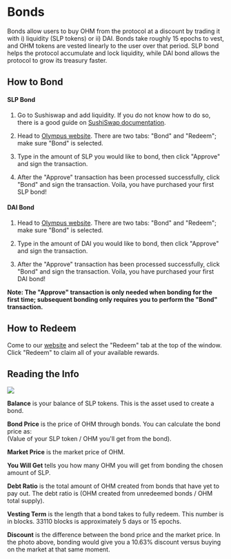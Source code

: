 # Bonds

Bonds allow users to buy OHM from the protocol at a discount by trading it with i) liquidity \(SLP tokens\) or ii) DAI. Bonds take roughly 15 epochs to vest, and OHM tokens are vested linearly to the user over that period. SLP bond helps the protocol accumulate and lock liquidity, while DAI bond allows the protocol to grow its treasury faster.

## How to Bond

#### SLP Bond

1. Go to Sushiswap and add liquidity. If you do not know how to do so, there is a good guide on [SushiSwap documentation](https://help.sushidocs.com/guides/how-to-add-tokens-to-sushiswap-exchange-as-an-lp).

2. Head to [Olympus website](http://olympusdao.finance/#/bond). There are two tabs: "Bond" and "Redeem"; make sure "Bond" is selected.

3. Type in the amount of SLP you would like to bond, then click "Approve" and sign the transaction.

4. After the "Approve" transaction has been processed successfully, click "Bond" and sign the transaction. Voila, you have purchased your first SLP bond!

#### DAI Bond

1. Head to [Olympus website](http://olympusdao.finance/#/bondai). There are two tabs: "Bond" and "Redeem"; make sure "Bond" is selected.

2. Type in the amount of DAI you would like to bond, then click "Approve" and sign the transaction.

3. After the "Approve" transaction has been processed successfully, click "Bond" and sign the transaction. Voila, you have purchased your first DAI bond!

**Note: The "Approve" transaction is only needed when bonding for the first time; subsequent bonding only requires you to perform the "Bond" transaction.**

## **How to Redeem**

Come to our [website](http://olympusdao.finance/#/bond) and select the "Redeem" tab at the top of the window. Click "Redeem" to claim all of your available rewards.

## Reading the Info

![](../.gitbook/assets/image.png)

**Balance** is your balance of SLP tokens. This is the asset used to create a bond.

**Bond Price** is the price of OHM through bonds. You can calculate the bond price as:   
\(Value of your SLP token / OHM you'll get from the bond\).

**Market Price** is the market price of OHM.

**You Will Get** tells you how many OHM you will get from bonding the chosen amount of SLP.

**Debt Ratio** is the total amount of OHM created from bonds that have yet to pay out. The debt ratio is \(OHM created from unredeemed bonds / OHM total supply\).

**Vesting Term** is the length that a bond takes to fully redeem. This number is in blocks. 33110 blocks is approximately 5 days or 15 epochs.

**Discount** is the difference between the bond price and the market price. In the photo above, bonding would give you a 10.63% discount versus buying on the market at that same moment.

